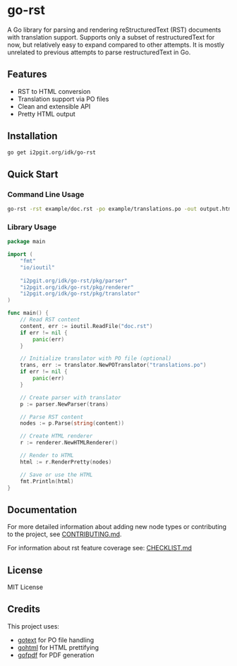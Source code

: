 # go-rst

A Go library for parsing and rendering reStructuredText (RST) documents with translation support.
Supports only a subset of restructuredText for now, but relatively easy to expand compared to other attempts.
It is mostly unrelated to previous attempts to parse restructuredText in Go.

## Features

- RST to HTML conversion
- Translation support via PO files
- Clean and extensible API
- Pretty HTML output

## Installation

```bash
go get i2pgit.org/idk/go-rst
```

## Quick Start

### Command Line Usage

```bash
go-rst -rst example/doc.rst -po example/translations.po -out output.html
```

### Library Usage

```go
package main

import (
    "fmt"
    "io/ioutil"
    
    "i2pgit.org/idk/go-rst/pkg/parser"
    "i2pgit.org/idk/go-rst/pkg/renderer"
    "i2pgit.org/idk/go-rst/pkg/translator"
)

func main() {
    // Read RST content
    content, err := ioutil.ReadFile("doc.rst")
    if err != nil {
        panic(err)
    }

    // Initialize translator with PO file (optional)
    trans, err := translator.NewPOTranslator("translations.po")
    if err != nil {
        panic(err)
    }

    // Create parser with translator
    p := parser.NewParser(trans)

    // Parse RST content
    nodes := p.Parse(string(content))

    // Create HTML renderer
    r := renderer.NewHTMLRenderer()

    // Render to HTML
    html := r.RenderPretty(nodes)

    // Save or use the HTML
    fmt.Println(html)
}
```

## Documentation

For more detailed information about adding new node types or contributing to the project, see [CONTRIBUTING.md](CONTRIBUTING.md).

For information about rst feature coverage see: [CHECKLIST.md](CHECKLIST.md)

## License

MIT License

## Credits

This project uses:
- [gotext](https://github.com/leonelquinteros/gotext) for PO file handling
- [gohtml](https://github.com/yosssi/gohtml) for HTML prettifying
- [gofpdf](github.com/jung-kurt/gofpdf) for PDF generation